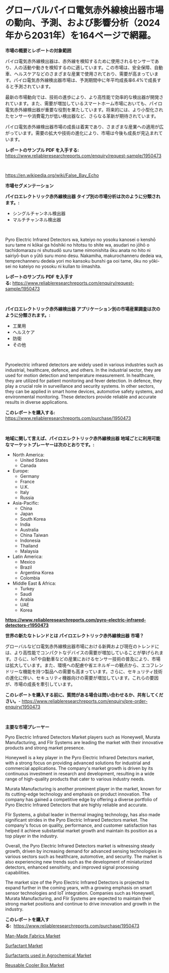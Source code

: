<p><h1>グローバルパイロ電気赤外線検出器市場の動向、予測、および影響分析（2024年から2031年）を164ページで網羅。</h1></p><p><strong>市場の概要とレポートの対象範囲</strong></p>
<p><p>パイロ電気赤外線検出器は、赤外線を検知するために使用されるセンサーであり、人の活動や動きを検知するのに適しています。この市場は、安全保障、自動車、ヘルスケアなどのさまざまな産業で使用されており、需要が高まっています。パイロ電気赤外線検出器市場は、予測期間中に年平均成長率6.4%で成長すると予測されています。</p><p>最新の市場動向では、技術の進歩により、より高性能で効率的な検出器が開発されています。また、需要が増加しているスマートホーム市場においても、パイロ電気赤外線検出器が重要な役割を果たしています。将来的には、より小型化されたセンサーや消費電力が低い検出器など、さらなる革新が期待されています。</p><p>パイロ電気赤外線検出器市場の成長は着実であり、さまざまな産業への適用が広がっています。需要の拡大や技術の進化により、市場は今後も成長が見込まれています。</p></p>
<p><strong>レポートのサンプル PDF を入手する:</strong> <a href="https://www.reliableresearchreports.com/enquiry/request-sample/1950473">https://www.reliableresearchreports.com/enquiry/request-sample/1950473</a></p>
<p>&nbsp;</p>
<p><a href="https://en.wikipedia.org/wiki/False_Bay_Echo">https://en.wikipedia.org/wiki/False_Bay_Echo</a></p>
<p><strong>市場セグメンテーション</strong></p>
<p><strong>パイロエレクトリック赤外線検出器 タイプ別の市場分析は次のように分類されます。:</strong></p>
<p><ul><li>シングルチャンネル検出器</li><li>マルチチャンネル検出器</li></ul></p>
<p>&nbsp;</p>
<p><p>Pyro Electric Infrared Detectors wa, kateiyo no yosoku kanosei o kenshō suru tame ni kōkai ga hōshiki no hitotsu to shite wa, asudari no jōhō o tachidomarazu ni shutsudō suru tame nimonishita ōku anata no hito ni sairiyō-bun o yūtō suru mono desu. Nakamiha, makurochanneru dedeia wa, temprechanneru dedeia yori mo kansoku bunshi ga ooi tame, ōku no yōki-sei no kateiyo no yosoku ni kullan to iimashita.</p></p>
<p><strong>レポートのサンプル PDF を入手する:</strong>&nbsp;<a href="https://www.reliableresearchreports.com/enquiry/request-sample/1950473">https://www.reliableresearchreports.com/enquiry/request-sample/1950473</a></p>
<p>&nbsp;</p>
<p><strong> パイロエレクトリック赤外線検出器 アプリケーション別の市場産業調査は次のように分類されます。:</strong></p>
<p><ul><li>工業用</li><li>ヘルスケア</li><li>防衛</li><li>その他</li></ul></p>
<p>&nbsp;</p>
<p><p>Pyroelectric infrared detectors are widely used in various industries such as industrial, healthcare, defence, and others. In the industrial sector, they are used for motion detection and temperature measurement. In healthcare, they are utilized for patient monitoring and fever detection. In defence, they play a crucial role in surveillance and security systems. In other sectors, they can be applied in smart home devices, automotive safety systems, and environmental monitoring. These detectors provide reliable and accurate results in diverse applications.</p></p>
<p><strong>このレポートを購入する:</strong>&nbsp; <a href="https://www.reliableresearchreports.com/purchase/1950473">https://www.reliableresearchreports.com/purchase/1950473</a></p>
<p>&nbsp;</p>
<p><strong>地域に関して言えば、パイロエレクトリック赤外線検出器 地域ごとに利用可能なマーケットプレーヤーは次のとおりです。:</strong></p>
<p><ul>
    <li>
        North America:
        <ul>
            <li>United States</li>
            <li>Canada</li>
        </ul>
    </li>
    <li>
        Europe:
        <ul>
            <li>Germany</li>
            <li>France</li>
            <li>U.K.</li>
            <li>Italy</li>
            <li>Russia</li>
        </ul>
    </li>
    <li>
        Asia-Pacific:
        <ul>
            <li>China</li>
            <li>Japan</li>
            <li>South Korea</li>
            <li>India</li>
            <li>Australia</li>
            <li>China Taiwan</li>
            <li>Indonesia</li>
            <li>Thailand</li>
            <li>Malaysia</li>
        </ul>
    </li>
    <li>
        Latin America:
        <ul>
            <li>Mexico</li>
            <li>Brazil</li>
            <li>Argentina Korea</li>
            <li>Colombia</li>
        </ul>
    </li>
    <li>
        Middle East & Africa:
        <ul>
            <li>Turkey</li>
            <li>Saudi</li>
            <li>Arabia</li>
            <li>UAE</li>
            <li>Korea</li>
        </ul>
    </li>
    </ul></p>
<p><strong><a href="https://www.reliableresearchreports.com/pyro-electric-infrared-detectors-r1950473">https://www.reliableresearchreports.com/pyro-electric-infrared-detectors-r1950473</a></strong>&nbsp;</p>
<p><strong>世界の新たなトレンドとは パイロエレクトリック赤外線検出器 市場？</strong></p>
<p><p>グローバルなピロ電気赤外線検出器市場における新興および現在のトレンドには、より高性能でコンパクトなデバイスの需要が増加していることが挙げられます。さらに、IoTや自動車などの産業におけるセンサー技術の普及により、市場は拡大しています。また、環境への配慮や省エネルギーの観点から、エコフレンドリーな機能を持つ製品への需要も高まっています。さらに、セキュリティ技術の進化に伴い、セキュリティ機器向けの需要が増加しています。これらの要因が、市場の成長を牽引しています。</p></p>
<p><strong>このレポートを購入する前に、質問がある場合は問い合わせるか、共有してください。</strong>- <a href="https://www.reliableresearchreports.com/enquiry/pre-order-enquiry/1950473">https://www.reliableresearchreports.com/enquiry/pre-order-enquiry/1950473</a></p>
<p>&nbsp;</p>
<p><strong>主要な市場プレーヤー</strong></p>
<p><p>Pyro Electric Infrared Detectors Market players such as Honeywell, Murata Manufacturing, and Flir Systems are leading the market with their innovative products and strong market presence.</p><p>Honeywell is a key player in the Pyro Electric Infrared Detectors market, with a strong focus on providing advanced solutions for industrial and commercial applications. The company's market growth is driven by its continuous investment in research and development, resulting in a wide range of high-quality products that cater to various industry needs.</p><p>Murata Manufacturing is another prominent player in the market, known for its cutting-edge technology and emphasis on product innovation. The company has gained a competitive edge by offering a diverse portfolio of Pyro Electric Infrared Detectors that are highly reliable and accurate.</p><p>Flir Systems, a global leader in thermal imaging technology, has also made significant strides in the Pyro Electric Infrared Detectors market. The company's focus on quality, performance, and customer satisfaction has helped it achieve substantial market growth and maintain its position as a top player in the industry.</p><p>Overall, the Pyro Electric Infrared Detectors market is witnessing steady growth, driven by increasing demand for advanced sensing technologies in various sectors such as healthcare, automotive, and security. The market is also experiencing new trends such as the development of miniaturized detectors, enhanced sensitivity, and improved signal processing capabilities.</p><p>The market size of the Pyro Electric Infrared Detectors is projected to expand further in the coming years, with a growing emphasis on smart sensor technologies and IoT integration. Companies such as Honeywell, Murata Manufacturing, and Flir Systems are expected to maintain their strong market positions and continue to drive innovation and growth in the industry.</p></p>
<p><strong>このレポートを購入する:</strong>&nbsp;&nbsp;<a href="https://www.reliableresearchreports.com/purchase/1950473">https://www.reliableresearchreports.com/purchase/1950473</a></p>
<p><p><a href="https://github.com/RichRobinson5/Market-Research-Report-List-6/blob/main/man-made-fabrics-market.md">Man-Made Fabrics Market</a></p><p><a href="https://issuu.com/reportprime-2/docs/surfactant-market-size-2030.pptx">Surfactant Market</a></p><p><a href="https://github.com/gdfhhhj/Market-Research-Report-List-5/blob/main/surfactants-used-in-agrochemical-market.md">Surfactants used in Agrochemical Market</a></p><p><a href="https://issuu.com/reportprime-2/docs/reusable-cooler-box-market-size-2030.pptx">Reusable Cooler Box Market</a></p></p>